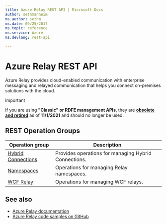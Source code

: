```yaml
---
title: Azure Relay REST API | Microsoft Docs
author: sethmanheim
ms.author: sethm
ms.date: 09/25/2017
ms.topic: reference
ms.service: Azure
ms.devlang: rest-api

---
```


# Azure Relay REST API

Azure Relay provides cloud-enabled communication with enterprise messaging and relayed communication that helps you connect on-premises solutions with the cloud. 

> [!IMPORTANT]
> If you are using **"Classic" or RDFE management APIs**, they are [**obsolete and retired**](https://docs.microsoft.com/azure/service-bus-messaging/deprecate-service-bus-management) as of **11/1/2021** and should no longer be used.


## REST Operation Groups 

| Operation group | Description                                                        |
|-----------------|--------------------------------------------------------------------|
| [Hybrid Connections](/rest/api/relay/hybridconnections) | Provides operations for managing Hybrid Connections. |
| [Namespaces](/rest/api/relay/namespaces) | Operations for managing Relay namespaces. |
| [WCF Relay](/rest/api/relay/wcfrelays) | Operations for managing WCF relays. 

## See also

- [Azure Relay documentation](https://docs.microsoft.com/azure/azure-relay)
- [Azure Relay code samples on GitHub](https://github.com/Azure/azure-relay/tree/master/samples)

